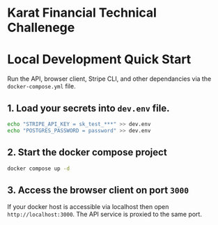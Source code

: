 # Karat Financial Technical Challenege

# Local Development Quick Start
Run the API, browser client, Stripe CLI, and other dependancies via the `docker-compose.yml` file. 

## 1. Load your secrets into `dev.env` file. 
```sh
echo "STRIPE_API_KEY = sk_test_***" >> dev.env
echo "POSTGRES_PASSWORD = password" >> dev.env
```

## 2. Start the docker compose project
```sh
docker compose up -d
```

## 3. Access the browser client on port `3000`
If your docker host is accessible via localhost then open `http://localhost:3000`. The API service is proxied to the same port.